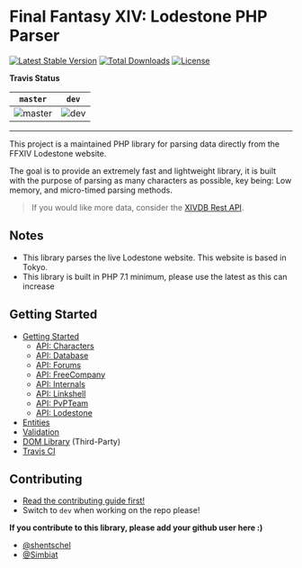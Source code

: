 # Final Fantasy XIV: Lodestone PHP Parser

[![Latest Stable Version](https://poser.pugx.org/viion/lodestone-php/v/stable)](https://packagist.org/packages/viion/lodestone-php)
[![Total Downloads](https://poser.pugx.org/viion/lodestone-php/downloads)](https://packagist.org/packages/viion/lodestone-php)
[![License](https://poser.pugx.org/viion/lodestone-php/license)](https://packagist.org/packages/viion/lodestone-php)

**Travis Status**

|`master`|`dev`|
|---|---|
|![master](https://travis-ci.org/viion/lodestone-php.svg?branch=master)|![dev](https://travis-ci.org/viion/lodestone-php.svg?branch=dev)|

---

This project is a maintained PHP library for parsing data directly from the FFXIV Lodestone website.

The goal is to provide an extremely fast and lightweight library, it is built with the purpose of parsing as many characters as possible, key being: Low memory, and micro-timed parsing methods.

> If you would like more data, consider the [XIVDB Rest API](https://github.com/xivdb/api).

## Notes

- This library parses the live Lodestone website. This website is based in Tokyo.
- This library is built in PHP 7.1 minimum, please use the latest as this can increase 

## Getting Started

- [Getting Started](docs/GettingStarted.md)
    - [API: Characters](docs/ApiCharacters.md)
    - [API: Database](docs/ApiDatabase.md)
    - [API: Forums](docs/ApiForums.md)
    - [API: FreeCompany](docs/ApiFreeCompany.md)
    - [API: Internals](docs/ApiInternals.md)
    - [API: Linkshell](docs/ApiLinkshell.md)
    - [API: PvPTeam](/docs/ApiPvPTeam.md)
    - [API: Lodestone](docs/ApiLodestone.md)
- [Entities](docs/Entities.md)
- [Validation](docs/Validation.md)
- [DOM Library](docs/DomLibraryLegacy.md) (Third-Party)
- [Travis CI](https://travis-ci.org/viion/lodestone-php/branches)

## Contributing

- [Read the contributing guide first!](CONTRIBUTING.md)
- Switch to `dev` when working on the repo please!

**If you contribute to this library, please add your github user here :)**

- [@shentschel](https://github.com/shentschel)
- [@Simbiat](https://github.com/Simbiat)

